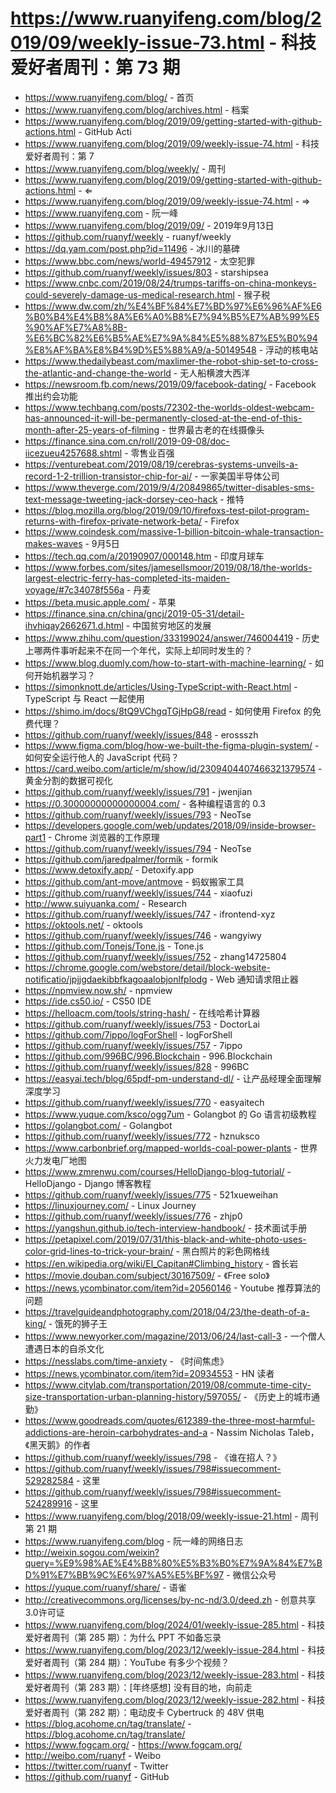 # https://www.ruanyifeng.com/blog/2019/09/weekly-issue-73.html - 科技爱好者周刊：第 73 期

- https://www.ruanyifeng.com/blog/ - 首页
- https://www.ruanyifeng.com/blog/archives.html - 档案
- https://www.ruanyifeng.com/blog/2019/09/getting-started-with-github-actions.html - GitHub Acti
- https://www.ruanyifeng.com/blog/2019/09/weekly-issue-74.html - 科技爱好者周刊：第 7
- https://www.ruanyifeng.com/blog/weekly/ - 周刊
- https://www.ruanyifeng.com/blog/2019/09/getting-started-with-github-actions.html - ⇐
- https://www.ruanyifeng.com/blog/2019/09/weekly-issue-74.html - ⇒
- https://www.ruanyifeng.com - 阮一峰
- https://www.ruanyifeng.com/blog/2019/09/ - 2019年9月13日
- https://github.com/ruanyf/weekly - ruanyf/weekly
- https://dq.yam.com/post.php?id=11496 - 冰川的墓碑
- https://www.bbc.com/news/world-49457912 - 太空犯罪
- https://github.com/ruanyf/weekly/issues/803 - starshipsea
- https://www.cnbc.com/2019/08/24/trumps-tariffs-on-china-monkeys-could-severely-damage-us-medical-research.html - 猴子税
- https://www.dw.com/zh/%E4%BF%84%E7%BD%97%E6%96%AF%E6%B0%B4%E4%B8%8A%E6%A0%B8%E7%94%B5%E7%AB%99%E5%90%AF%E7%A8%8B-%E6%BC%82%E6%B5%AE%E7%9A%84%E5%88%87%E5%B0%94%E8%AF%BA%E8%B4%9D%E5%88%A9/a-50149548 - 浮动的核电站
- https://www.thedailybeast.com/maxlimer-the-robot-ship-set-to-cross-the-atlantic-and-change-the-world - 无人船横渡大西洋
- https://newsroom.fb.com/news/2019/09/facebook-dating/ - Facebook 推出约会功能
- https://www.techbang.com/posts/72302-the-worlds-oldest-webcam-has-announced-it-will-be-permanently-closed-at-the-end-of-this-month-after-25-years-of-filming - 世界最古老的在线摄像头
- https://finance.sina.com.cn/roll/2019-09-08/doc-iicezueu4257688.shtml - 零售业百强
- https://venturebeat.com/2019/08/19/cerebras-systems-unveils-a-record-1-2-trillion-transistor-chip-for-ai/ - 一家美国半导体公司
- https://www.theverge.com/2019/9/4/20849865/twitter-disables-sms-text-message-tweeting-jack-dorsey-ceo-hack - 推特
- https://blog.mozilla.org/blog/2019/09/10/firefoxs-test-pilot-program-returns-with-firefox-private-network-beta/ - Firefox
- https://www.coindesk.com/massive-1-billion-bitcoin-whale-transaction-makes-waves - 9月5日
- https://tech.qq.com/a/20190907/000148.htm - 印度月球车
- https://www.forbes.com/sites/jamesellsmoor/2019/08/18/the-worlds-largest-electric-ferry-has-completed-its-maiden-voyage/#7c34078f556a - 丹麦
- https://beta.music.apple.com/ - 苹果
- https://finance.sina.cn/china/gncj/2019-05-31/detail-ihvhiqay2662671.d.html - 中国贫穷地区的发展
- https://www.zhihu.com/question/333199024/answer/746004419 - 历史上哪两件事听起来不在同一个年代，实际上却同时发生的？
- https://www.blog.duomly.com/how-to-start-with-machine-learning/ - 如何开始机器学习？
- https://simonknott.de/articles/Using-TypeScript-with-React.html - TypeScript 与 React 一起使用
- https://shimo.im/docs/8tQ9VChgqTGjHpG8/read - 如何使用 Firefox 的免费代理？
- https://github.com/ruanyf/weekly/issues/848 - erossszh
- https://www.figma.com/blog/how-we-built-the-figma-plugin-system/ - 如何安全运行他人的 JavaScript 代码？
- https://card.weibo.com/article/m/show/id/2309404407466321379574 - 黄金分割的数据可视化
- https://github.com/ruanyf/weekly/issues/791 - jwenjian
- https://0.30000000000000004.com/ - 各种编程语言的 0.3
- https://github.com/ruanyf/weekly/issues/793 - NeoTse
- https://developers.google.com/web/updates/2018/09/inside-browser-part1 - Chrome 浏览器的工作原理
- https://github.com/ruanyf/weekly/issues/794 - NeoTse
- https://github.com/jaredpalmer/formik - formik
- https://www.detoxify.app/ - Detoxify.app
- https://github.com/ant-move/antmove - 蚂蚁搬家工具
- https://github.com/ruanyf/weekly/issues/744 - xiaofuzi
- http://www.suiyuanka.com/ - Research
- https://github.com/ruanyf/weekly/issues/747 - ifrontend-xyz
- https://oktools.net/ - oktools
- https://github.com/ruanyf/weekly/issues/746 - wangyiwy
- https://github.com/Tonejs/Tone.js - Tone.js
- https://github.com/ruanyf/weekly/issues/752 - zhang14725804
- https://chrome.google.com/webstore/detail/block-website-notificatio/jpjjgdaekibbfkagoaalobjonlfplodg - Web 通知请求阻止器
- https://npmview.now.sh/ - npmview
- https://ide.cs50.io/ - CS50 IDE
- https://helloacm.com/tools/string-hash/ - 在线哈希计算器
- https://github.com/ruanyf/weekly/issues/753 - DoctorLai
- https://github.com/7ippo/logForShell - logForShell
- https://github.com/ruanyf/weekly/issues/757 - 7ippo
- https://github.com/996BC/996.Blockchain - 996.Blockchain
- https://github.com/ruanyf/weekly/issues/828 - 996BC
- https://easyai.tech/blog/65pdf-pm-understand-dl/ - 让产品经理全面理解深度学习
- https://github.com/ruanyf/weekly/issues/770 - easyaitech
- https://www.yuque.com/ksco/ogg7um - Golangbot 的 Go 语言初级教程
- https://golangbot.com/ - Golangbot
- https://github.com/ruanyf/weekly/issues/772 - hznuksco
- https://www.carbonbrief.org/mapped-worlds-coal-power-plants - 世界火力发电厂地图
- https://www.zmrenwu.com/courses/HelloDjango-blog-tutorial/ - HelloDjango - Django 博客教程
- https://github.com/ruanyf/weekly/issues/775 - 521xueweihan
- https://linuxjourney.com/ - Linux Journey
- https://github.com/ruanyf/weekly/issues/776 - zhjp0
- https://yangshun.github.io/tech-interview-handbook/ - 技术面试手册
- https://petapixel.com/2019/07/31/this-black-and-white-photo-uses-color-grid-lines-to-trick-your-brain/ - 黑白照片的彩色网格线
- https://en.wikipedia.org/wiki/El_Capitan#Climbing_history - 酋长岩
- https://movie.douban.com/subject/30167509/ - 《Free solo》
- https://news.ycombinator.com/item?id=20560146 - Youtube 推荐算法的问题
- https://travelguideandphotography.com/2018/04/23/the-death-of-a-king/ - 饿死的狮子王
- https://www.newyorker.com/magazine/2013/06/24/last-call-3 - 一个僧人遭遇日本的自杀文化
- https://nesslabs.com/time-anxiety - 《时间焦虑》
- https://news.ycombinator.com/item?id=20934553 - HN 读者
- https://www.citylab.com/transportation/2019/08/commute-time-city-size-transportation-urban-planning-history/597055/ - 《历史上的城市通勤》
- https://www.goodreads.com/quotes/612389-the-three-most-harmful-addictions-are-heroin-carbohydrates-and-a - Nassim Nicholas Taleb，《黑天鹅》的作者
- https://github.com/ruanyf/weekly/issues/798 - 《谁在招人？》
- https://github.com/ruanyf/weekly/issues/798#issuecomment-529282584 - 这里
- https://github.com/ruanyf/weekly/issues/798#issuecomment-524289916 - 这里
- https://www.ruanyifeng.com/blog/2018/09/weekly-issue-21.html - 周刊第 21 期
- https://www.ruanyifeng.com/blog - 阮一峰的网络日志
- http://weixin.sogou.com/weixin?query=%E9%98%AE%E4%B8%80%E5%B3%B0%E7%9A%84%E7%BD%91%E7%BB%9C%E6%97%A5%E5%BF%97 - 微信公众号
- https://yuque.com/ruanyf/share/ - 语雀
- http://creativecommons.org/licenses/by-nc-nd/3.0/deed.zh - 创意共享3.0许可证
- https://www.ruanyifeng.com/blog/2024/01/weekly-issue-285.html - 科技爱好者周刊（第 285 期）：为什么 PPT 不如备忘录
- https://www.ruanyifeng.com/blog/2023/12/weekly-issue-284.html - 科技爱好者周刊（第 284 期）：YouTube 有多少个视频？
- https://www.ruanyifeng.com/blog/2023/12/weekly-issue-283.html - 科技爱好者周刊（第 283 期）：[年终感想] 没有目的地，向前走
- https://www.ruanyifeng.com/blog/2023/12/weekly-issue-282.html - 科技爱好者周刊（第 282 期）：电动皮卡 Cybertruck 的 48V 供电
- https://blog.acohome.cn/tag/translate/ - https://blog.acohome.cn/tag/translate/
- https://www.fogcam.org/ - https://www.fogcam.org/
- http://weibo.com/ruanyf - Weibo
- https://twitter.com/ruanyf - Twitter
- https://github.com/ruanyf - GitHub